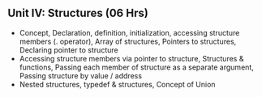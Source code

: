 
## Unit IV: Structures (06 Hrs)  
- Concept, Declaration, definition, initialization, accessing structure members (. operator), Array of structures, Pointers to structures, Declaring pointer to structure  
- Accessing structure members via pointer to structure, Structures & functions, Passing each member of structure as a separate argument, Passing structure by value / address  
- Nested structures, typedef & structures, Concept of Union  

